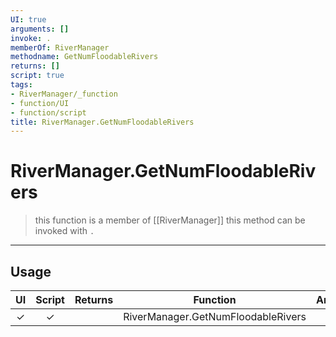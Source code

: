 ```yaml
---
UI: true
arguments: []
invoke: .
memberOf: RiverManager
methodname: GetNumFloodableRivers
returns: []
script: true
tags:
- RiverManager/_function
- function/UI
- function/script
title: RiverManager.GetNumFloodableRivers
---
```

# RiverManager.GetNumFloodableRivers
> this function is a member of [[RiverManager]]
> this method can be invoked with `.`
-----
## Usage
|  UI | Script | Returns | Function | Arguments |
|:---:|:------:|-------:|:--------:|:---------|
|✓|✓||RiverManager.GetNumFloodableRivers||
